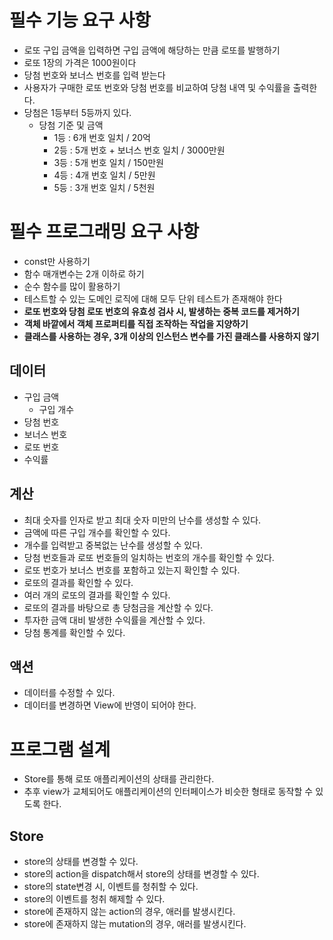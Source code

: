 # 필수 기능 요구 사항

- 로또 구입 금액을 입력하면 구입 금액에 해당하는 만큼 로또를 발행하기
- 로또 1장의 가격은 1000원이다
- 당첨 번호와 보너스 번호를 입력 받는다
- 사용자가 구매한 로또 번호와 당첨 번호를 비교하여 당첨 내역 및 수익률을 출력한다.
- 당첨은 1등부터 5등까지 있다.
  - 당첨 기준 및 금액
    - 1등 : 6개 번호 일치 / 20억
    - 2등 : 5개 번호 + 보너스 번호 일치 / 3000만원
    - 3등 : 5개 번호 일치 / 150만원
    - 4등 : 4개 번호 일치 / 5만원
    - 5등 : 3개 번호 일치 / 5천원

# 필수 프로그래밍 요구 사항

- const만 사용하기
- 함수 매개변수는 2개 이하로 하기
- 순수 함수를 많이 활용하기
- 테스트할 수 있는 도메인 로직에 대해 모두 단위 테스트가 존재해야 한다
- **로또 번호와 당첨 로또 번호의 유효성 검사 시, 발생하는 중복 코드를 제거하기**
- **객체 바깥에서 객체 프로퍼티를 직접 조작하는 작업을 지양하기**
- **클래스를 사용하는 경우, 3개 이상의 인스턴스 변수를 가진 클래스를 사용하지 않기**

## 데이터

- 구입 금액
  - 구입 개수
- 당첨 번호
- 보너스 번호
- 로또 번호
- 수익률

## 계산

- 최대 숫자를 인자로 받고 최대 숫자 미만의 난수를 생성할 수 있다.
- 금액에 따른 구입 개수를 확인할 수 있다.
- 개수를 입력받고 중복없는 난수를 생성할 수 있다.
- 당첨 번호들과 로또 번호들의 일치하는 번호의 개수를 확인할 수 있다.
- 로또 번호가 보너스 번호를 포함하고 있는지 확인할 수 있다.
- 로또의 결과를 확인할 수 있다.
- 여러 개의 로또의 결과를 확인할 수 있다.
- 로또의 결과를 바탕으로 총 당첨금을 계산할 수 있다.
- 투자한 금액 대비 발생한 수익률을 계산할 수 있다.
- 당첨 통계를 확인할 수 있다.

## 액션

- 데이터를 수정할 수 있다.
- 데이터를 변경하면 View에 반영이 되어야 한다.

# 프로그램 설계

- Store를 통해 로또 애플리케이션의 상태를 관리한다.
- 추후 view가 교체되어도 애플리케이션의 인터페이스가 비슷한 형태로 동작할 수 있도록 한다.

## Store

- store의 상태를 변경할 수 있다.
- store의 action을 dispatch해서 store의 상태를 변경할 수 있다.
- store의 state변경 시, 이벤트를 청취할 수 있다.
- store의 이벤트를 청취 해제할 수 있다.
- store에 존재하지 않는 action의 경우, 애러를 발생시킨다.
- store에 존재하지 않는 mutation의 경우, 애러를 발생시킨다.